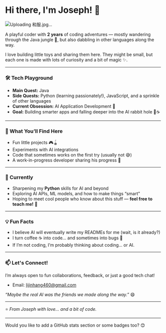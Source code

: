 # Hi there, I'm Joseph! 👋

![Uploading 和服.jpg…]()

A playful coder with **2 years** of coding adventures — mostly wandering through the Java jungle 🌱, but also dabbling in other languages along the way.

I love building little toys and sharing them here. They might be small, but each one is made with lots of curiosity and a bit of magic ✨.

---

### 🛠️ Tech Playground

- **Main Quest:** Java  
- **Side Quests:** Python (learning passionately!), JavaScript, and a sprinkle of other languages  
- **Current Obsession:** AI Application Development 🤖  
- **Goal:** Building smarter apps and falling deeper into the AI rabbit hole 🐇☕

---

### 🧪 What You’ll Find Here  
- Fun little projects 🎮🪀  
- Experiments with AI integrations  
- Code that sometimes works on the first try (usually not 😅)  
- A work-in-progress developer sharing his progress 🚧

---

### 🌱 Currently  
- Sharpening my **Python** skills for AI and beyond  
- Exploring AI APIs, ML models, and how to make things “smart”  
- Hoping to meet cool people who know about this stuff — **feel free to teach me!** 🙏

---

### 💡 Fun Facts  
- I believe AI will eventually write my READMEs for me (wait, is it already?)  
- I turn coffee ☕ into code… and sometimes into bugs 🐞  
- If I’m not coding, I’m probably thinking about coding… or AI.

---

### 📫 Let's Connect!  
I’m always open to fun collaborations, feedback, or just a good tech chat!

- Email: lijinhang460@gmail.com

*“Maybe the real AI was the friends we made along the way.”* 😄

---

⭐ *From Joseph with love… and a bit of code.*  

---

Would you like to add a GitHub stats section or some badges too? 😊
